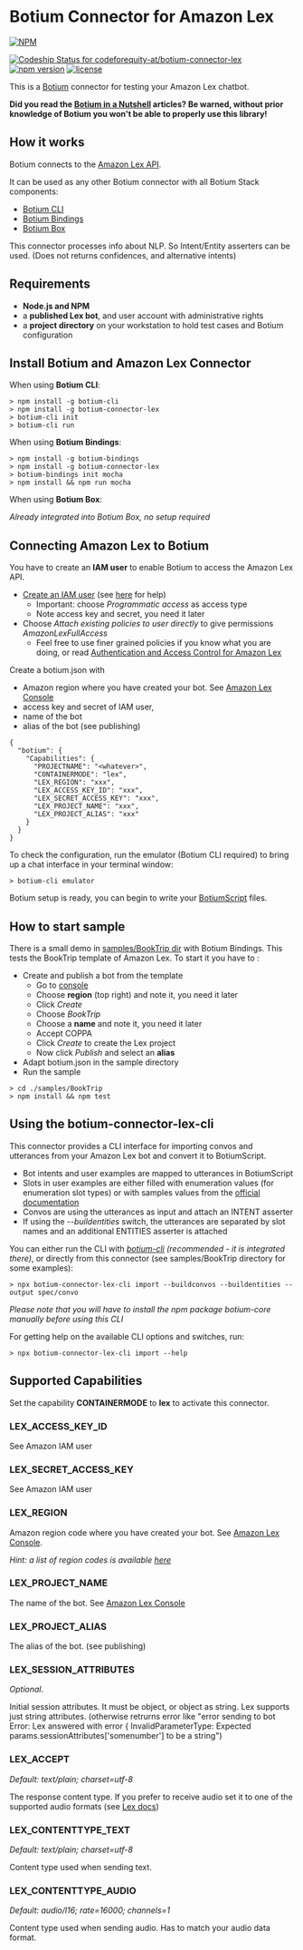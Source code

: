 # Botium Connector for Amazon Lex

[![NPM](https://nodei.co/npm/botium-connector-lex.png?downloads=true&downloadRank=true&stars=true)](https://nodei.co/npm/botium-connector-lex/)

[![Codeship Status for codeforequity-at/botium-connector-lex](https://app.codeship.com/projects/c947b780-0daa-0137-4acf-3a9e8715cbf8/status?branch=master)](https://app.codeship.com/projects/326745)
[![npm version](https://badge.fury.io/js/botium-connector-lex.svg)](https://badge.fury.io/js/botium-connector-lex)
[![license](https://img.shields.io/github/license/mashape/apistatus.svg)]()

This is a [Botium](https://github.com/codeforequity-at/botium-core) connector for testing your Amazon Lex chatbot.

__Did you read the [Botium in a Nutshell](https://medium.com/@floriantreml/botium-in-a-nutshell-part-1-overview-f8d0ceaf8fb4) articles? Be warned, without prior knowledge of Botium you won't be able to properly use this library!__

## How it works
Botium connects to the [Amazon Lex API](https://docs.aws.amazon.com/de_de/lex/latest/dg/API_Reference.html).

It can be used as any other Botium connector with all Botium Stack components:
* [Botium CLI](https://github.com/codeforequity-at/botium-cli/)
* [Botium Bindings](https://github.com/codeforequity-at/botium-bindings/)
* [Botium Box](https://www.botium.at)

This connector processes info about NLP. So Intent/Entity asserters can be used. (Does not returns confidences, and alternative intents)

## Requirements
* **Node.js and NPM**
* a **published Lex bot**, and user account with administrative rights
* a **project directory** on your workstation to hold test cases and Botium configuration

## Install Botium and Amazon Lex Connector

When using __Botium CLI__:

```
> npm install -g botium-cli
> npm install -g botium-connector-lex
> botium-cli init
> botium-cli run
```

When using __Botium Bindings__:

```
> npm install -g botium-bindings
> npm install -g botium-connector-lex
> botium-bindings init mocha
> npm install && npm run mocha
```

When using __Botium Box__:

_Already integrated into Botium Box, no setup required_

## Connecting Amazon Lex to Botium

You have to create an **IAM user** to enable Botium to access the Amazon Lex API.

* [Create an IAM user](https://console.aws.amazon.com/iam/) (see [here](https://docs.aws.amazon.com/de_de/IAM/latest/UserGuide/id_users_create.html) for help)
  * Important: choose _Programmatic access_ as access type
  * Note access key and secret, you need it later
* Choose _Attach existing policies to user directly_ to give permissions _AmazonLexFullAccess_
  * Feel free to use finer grained policies if you know what you are doing, 
  or read [Authentication and Access Control for Amazon Lex](https://docs.aws.amazon.com/lex/latest/dg/auth-and-access-control.html)
    
Create a botium.json with 
* Amazon region where you have created your bot. See [Amazon Lex Console](https://console.aws.amazon.com/lex)
* access key and secret of IAM user,
* name of the bot
* alias of the bot (see publishing)

```
{
  "botium": {
    "Capabilities": {
      "PROJECTNAME": "<whatever>",
      "CONTAINERMODE": "lex",
      "LEX_REGION": "xxx",
      "LEX_ACCESS_KEY_ID": "xxx",
      "LEX_SECRET_ACCESS_KEY": "xxx",
      "LEX_PROJECT_NAME": "xxx",
      "LEX_PROJECT_ALIAS": "xxx"
    }
  }
}
```

To check the configuration, run the emulator (Botium CLI required) to bring up a chat interface in your terminal window:

```
> botium-cli emulator
```

Botium setup is ready, you can begin to write your [BotiumScript](https://github.com/codeforequity-at/botium-core/wiki/Botium-Scripting) files.

## How to start sample

There is a small demo in [samples/BookTrip dir](./samples/BookTrip) with Botium Bindings. This tests the BookTrip template of Amazon Lex. To start it you have to :

* Create and publish a bot from the template
  * Go to [console](https://console.aws.amazon.com/lex/home)
  * Choose **region** (top right) and note it, you need it later
  * Click _Create_
  * Choose _BookTrip_
  * Choose a **name** and note it, you need it later
  * Accept COPPA
  * Click _Create_ to create the Lex project
  * Now click _Publish_ and select an **alias**
* Adapt botium.json in the sample directory
* Run the sample

```
> cd ./samples/BookTrip
> npm install && npm test
```
## Using the botium-connector-lex-cli

This connector provides a CLI interface for importing convos and utterances from your Amazon Lex bot and convert it to BotiumScript.

* Bot intents and user examples are mapped to utterances in BotiumScript
* Slots in user examples are either filled with enumeration values (for enumeration slot types) or with samples values from the [official documentation](https://developer.amazon.com/de/docs/custom-skills/slot-type-reference.html)
* Convos are using the utterances as input and attach an INTENT asserter
* If using the _--buildentities_ switch, the utterances are separated by slot names and an additional ENTITIES asserter is attached

You can either run the CLI with *[botium-cli](https://github.com/codeforequity-at/botium-cli) (recommended - it is integrated there)*, or directly from this connector (see samples/BookTrip directory for some examples):

    > npx botium-connector-lex-cli import --buildconvos --buildentities --output spec/convo

_Please note that you will have to install the npm package botium-core manually before using this CLI_

For getting help on the available CLI options and switches, run:

    > npx botium-connector-lex-cli import --help

## Supported Capabilities

Set the capability __CONTAINERMODE__ to __lex__ to activate this connector.

### LEX_ACCESS_KEY_ID
See Amazon IAM user

### LEX_SECRET_ACCESS_KEY
See Amazon IAM user

### LEX_REGION
Amazon region code where you have created your bot. See [Amazon Lex Console](https://console.aws.amazon.com/lex).

_Hint: a list of region codes is available [here](https://docs.aws.amazon.com/de_de/general/latest/gr/rande.html)_

### LEX_PROJECT_NAME
The name of the bot. See [Amazon Lex Console](https://console.aws.amazon.com/lex)

### LEX_PROJECT_ALIAS
The alias of the bot. (see publishing)

### LEX_SESSION_ATTRIBUTES
_Optional_.

Initial session attributes. It must be object, or object as string. Lex supports just string attributes. 
(otherwise retrurns error like "error sending to bot Error: Lex answered with error { InvalidParameterType: Expected params.sessionAttributes['somenumber'] to be a string")

### LEX_ACCEPT
_Default: text/plain; charset=utf-8_

The response content type. If you prefer to receive audio set it to one of the supported audio formats (see [Lex docs](https://docs.aws.amazon.com/AWSJavaScriptSDK/latest/AWS/LexRuntime.html#postContent-property))

### LEX_CONTENTTYPE_TEXT
_Default: text/plain; charset=utf-8_

Content type used when sending text.

### LEX_CONTENTTYPE_AUDIO
_Default: audio/l16; rate=16000; channels=1_

Content type used when sending audio. Has to match your audio data format.
